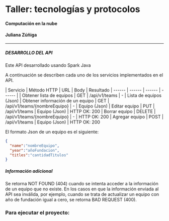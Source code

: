 # Taller: tecnologías y protocolos
#### Computación en la nube
#### Juliana Zúñiga

_____________________________________________________

##### DESARROLLO DEL API


Este API desarrollado usando Spark Java

A continuación se describen cada uno de los servicios implementados en el API.

| Servicio | Método HTTP | URL | Body | Resultado
| ------ | ------ | ------ | ------ |
| Obtener lista de equipos | GET | /api/v1/teams | - | Lista de equipos (Json)
| Obtener información de un equipo | GET | /api/v1/teams/{nombreEquipo} | - | Equipo (Json)
| Editar equipo | PUT | /api/v1/teams | Equipo (Json) | HTTP OK: 200
| Borrar equipo | DELETE | /api/v1/teams/{nombreEquipo} | - | HTTP OK: 200
| Agregar equipo | POST | /api/v1/teams | Equipo (Json) | HTTP OK: 200


El formato Json de un equipo es el siguiente:

```json
{
  "name":"nombreEquipo",
  "year":"añoFundacion",
  "titles":"cantidadTitulos"
}
```
##### Información adicional

Se retorna NOT FOUND (404) cuando se intenta acceder a la información de un equipo que no existe. En los casos en que la información enviada al API sea inválida, por ejemplo, cuando se trata de actualizar un  equipo con año de fundación igual a cero, se retorna BAD REQUEST (400).


### Para ejecutar  el proyecto:
